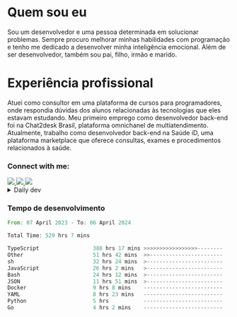 # Quem sou eu
Sou um desenvolvedor e uma pessoa determinada em solucionar problemas. Sempre procuro melhorar minhas habilidades com programação e tenho me dedicado a desenvolver minha inteligência emocional. Além de ser desenvolvedor, também sou pai, filho, irmão e marido.

# Experiência profissional
Atuei como consultor em uma plataforma de cursos para programadores, onde respondia dúvidas dos alunos relacionadas às tecnologias que eles estavam estudando.
Meu primeiro emprego como desenvolvedor back-end foi na Chat2desk Brasil, plataforma omnichanel de multiatendimento.
Atualmente, trabalho como desenvolvedor back-end na Saúde iD, uma plataforma marketplace que oferece consultas, exames e procedimentos relacionados à saúde.

### Connect with me:
<a href="https://www.linkedin.com/in/theusmoreira" target="_blank" >
<img src="https://img.shields.io/badge/linkedin-%230077B5.svg?&style=for-the-badge&logo=linkedin&logoColor=white ">
</a>
<a href="https://www.instagram.com/matheus.s.moreira/" target="_blank">
<img src="https://img.shields.io/badge/instagram-%23E4405F.svg?&style=for-the-badge&logo=instagram&logoColor=white">
</a>
<a href="mailto:matheussm301@gmail.com"  target="_blank">
<img src="https://img.shields.io/badge/gmail-%23E4405F.svg?&style=for-the-badge&logo=gmail&logoColor=white">
</a>


<details>
  <summary>Daily dev </summary>
<p>
  <a href="https://app.daily.dev/matheussantos"><img src="https://github.com/matheus-santos-moreira/matheus-santos-moreira/blob/master/devcard.svg" width="200" alt="Matheus Santos's Dev Card"/></a>
 </p>
</details>

<h3>Tempo de desenvolvimento</h3>

<!--START_SECTION:waka-->

```rust
From: 07 April 2023 - To: 06 April 2024

Total Time: 529 hrs 7 mins

TypeScript                 388 hrs 17 mins >>>>>>>>>>>>>>>>>--------   66.85 %
Other                      51 hrs 42 mins  >>-----------------------   08.90 %
sh                         32 hrs 24 mins  >------------------------   05.58 %
JavaScript                 26 hrs 2 mins   >------------------------   04.48 %
Bash                       24 hrs 12 mins  >------------------------   04.17 %
JSON                       11 hrs 51 mins  >------------------------   02.04 %
Docker                     9 hrs 8 mins    -------------------------   01.57 %
YAML                       8 hrs 23 mins   -------------------------   01.44 %
Python                     5 hrs           -------------------------   00.86 %
Go                         4 hrs 2 mins    -------------------------   00.70 %
```

<!--END_SECTION:waka-->

